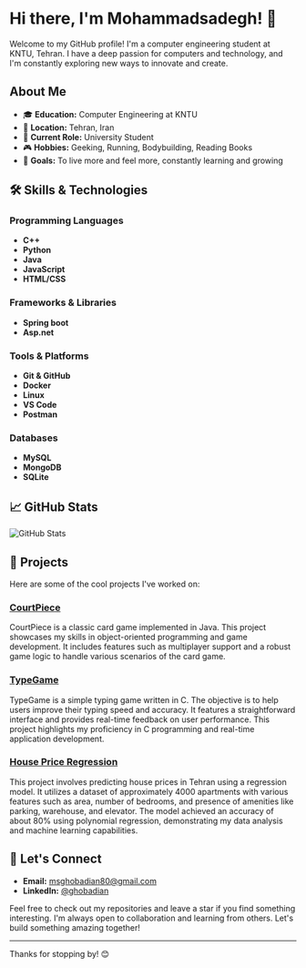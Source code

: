 # Hi there, I'm Mohammadsadegh! 👋

Welcome to my GitHub profile! I'm a computer engineering student at KNTU, Tehran. I have a deep passion for computers and technology, and I'm constantly exploring new ways to innovate and create.

## About Me

- 🎓 **Education:** Computer Engineering at KNTU
- 🏡 **Location:** Tehran, Iran
- 💼 **Current Role:** University Student
- 🎮 **Hobbies:** Geeking, Running, Bodybuilding, Reading Books
- 🚀 **Goals:** To live more and feel more, constantly learning and growing

## 🛠️ Skills & Technologies

### Programming Languages
- **C++**
- **Python**
- **Java**
- **JavaScript**
- **HTML/CSS**

### Frameworks & Libraries
- **Spring boot**
- **Asp.net**

### Tools & Platforms
- **Git & GitHub**
- **Docker**
- **Linux**
- **VS Code**
- **Postman**

### Databases
- **MySQL**
- **MongoDB**
- **SQLite**

## 📈 GitHub Stats

![GitHub Stats](https://github-readme-stats.vercel.app/api?username=ghobadian&show_icons=true&theme=radical)

## 🚀 Projects

Here are some of the cool projects I've worked on:

### [CourtPiece](https://github.com/ghobadian/CourtPiece)
CourtPiece is a classic card game implemented in Java. This project showcases my skills in object-oriented programming and game development. It includes features such as multiplayer support and a robust game logic to handle various scenarios of the card game.

### [TypeGame](https://github.com/ghobadian/TypeGame)
TypeGame is a simple typing game written in C. The objective is to help users improve their typing speed and accuracy. It features a straightforward interface and provides real-time feedback on user performance. This project highlights my proficiency in C programming and real-time application development.

### [House Price Regression](https://github.com/ghobadian/house_price_regression)
This project involves predicting house prices in Tehran using a regression model. It utilizes a dataset of approximately 4000 apartments with various features such as area, number of bedrooms, and presence of amenities like parking, warehouse, and elevator. The model achieved an accuracy of about 80% using polynomial regression, demonstrating my data analysis and machine learning capabilities.

## 💬 Let's Connect

- **Email:** [msghobadian80@gmail.com](mailto:msghobadian80@gmail.com)
- **LinkedIn:** [@ghobadian](https://www.linkedin.com/in/ghobadian/)

Feel free to check out my repositories and leave a star if you find something interesting. I'm always open to collaboration and learning from others. Let's build something amazing together!

---

Thanks for stopping by! 😊
